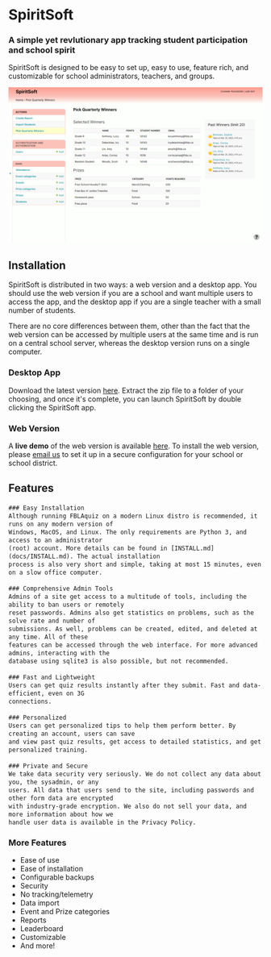 # SpiritSoft
### A simple yet revlutionary app tracking student participation and school spirit

SpiritSoft is designed to be easy to set up, easy to use, feature rich, and customizable for
school administrators, teachers, and groups.

![Cover Image](gh-resources/cover.png)

## Installation
SpiritSoft is distributed in two ways: a web version and a desktop app. You should use the web
version if you are a school and want multiple users to access the app, and the desktop app if you
are a single teacher with a small number of students.

There are no core differences between them, other than the fact that the web version can be accessed
by multiple users at the same time and is run on a central school server, whereas the desktop
version runs on a single computer.

### Desktop App
Download the latest version [here](https://github.com/jdabtieu/fbla2023/releases). Extract the
zip file to a folder of your choosing, and once it's complete, you can launch SpiritSoft by double
clicking the SpiritSoft app.


### Web Version
A **live demo** of the web version is available [here](https://spiritsoft.co/admin/login/). To install the
web version, please [email us](jonathan.wu3@outlook.com) to set it up in a secure configuration for
your school or school district.


## Features
```
### Easy Installation
Although running FBLAquiz on a modern Linux distro is recommended, it runs on any modern version of
Windows, MacOS, and Linux. The only requirements are Python 3, and access to an administrator 
(root) account. More details can be found in [INSTALL.md](docs/INSTALL.md). The actual installation 
process is also very short and simple, taking at most 15 minutes, even on a slow office computer.

### Comprehensive Admin Tools
Admins of a site get access to a multitude of tools, including the ability to ban users or remotely 
reset passwords. Admins also get statistics on problems, such as the solve rate and number of 
submissions. As well, problems can be created, edited, and deleted at any time. All of these 
features can be accessed through the web interface. For more advanced admins, interacting with the 
database using sqlite3 is also possible, but not recommended.

### Fast and Lightweight
Users can get quiz results instantly after they submit. Fast and data-efficient, even on 3G 
connections.

### Personalized
Users can get personalized tips to help them perform better. By creating an account, users can save 
and view past quiz results, get access to detailed statistics, and get personalized training.

### Private and Secure
We take data security very seriously. We do not collect any data about you, the sysadmin, or any 
users. All data that users send to the site, including passwords and other form data are encrypted 
with industry-grade encryption. We also do not sell your data, and more information about how we 
handle user data is available in the Privacy Policy.
```

### More Features
- Ease of use
- Ease of installation
- Configurable backups
- Security
- No tracking/telemetry
- Data import
- Event and Prize categories
- Reports
- Leaderboard
- Customizable
- And more!
